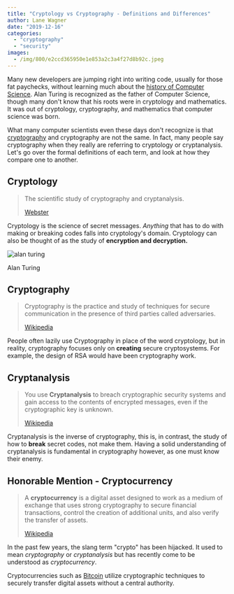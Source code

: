 ```yaml
---
title: "Cryptology vs Cryptography - Definitions and Differences"
author: Lane Wagner
date: "2019-12-16"
categories: 
  - "cryptography"
  - "security"
images:
  - /img/800/e2ccd365950e1e853a2c3a4f27d8b92c.jpeg
---
```


Many new developers are jumping right into writing code, usually for those fat paychecks, without learning much about the [history of Computer Science](/computer-science/the-history-of-computer-science/). Alan Turing is recognized as the father of Computer Science, though many don't know that his roots were in cryptology and mathematics. It was out of cryptology, cryptography, and mathematics that computer science was born.

What many computer scientists even these days don't recognize is that [cryptography](/cryptography/what-is-cryptography/) and cryptography are not the same. In fact, many people say cryptography when they really are referring to cryptology or cryptanalysis. Let's go over the formal definitions of each term, and look at how they compare one to another.

## Cryptology

> The scientific study of cryptography and cryptanalysis.
> 
> [Webster](https://www.merriam-webster.com/dictionary/cryptology)

Cryptology is the science of secret messages. _Anything_ that has to do with making or breaking codes falls into cryptology's domain. Cryptology can also be thought of as the study of **encryption and decryption.**

![alan turing](/img/800/00overlooked-alanturing-3-facebookJumbo-1024x536.jpg)

Alan Turing

## Cryptography

> Cryptography is the practice and study of techniques for secure communication in the presence of third parties called adversaries.
> 
> [Wikipedia](https://en.wikipedia.org/wiki/Cryptography)

People often lazily use Cryptography in place of the word cryptology, but in reality, cryptography focuses only on **creating** secure cryptosystems. For example, the design of RSA would have been cryptography work.

## Cryptanalysis

> You use **Cryptanalysis** to breach cryptographic security systems and gain access to the contents of encrypted messages, even if the cryptographic key is unknown.
> 
> [Wikipedia](https://en.wikipedia.org/wiki/Cryptanalysis)

Cryptanalysis is the inverse of cryptography, this is, in contrast, the study of how to **break** secret codes, not make them. Having a solid understanding of cryptanalysis is fundamental in cryptography however, as one must know their enemy.

## Honorable Mention - Cryptocurrency

> A **cryptocurrency** is a digital asset designed to work as a medium of exchange that uses strong cryptography to secure financial transactions, control the creation of additional units, and also verify the transfer of assets.
> 
> [Wikipedia](https://en.wikipedia.org/wiki/Cryptocurrency)

In the past few years, the slang term "crypto" has been hijacked. It used to mean _cryptography_ or _cryptanalysis_ but has recently come to be understood as _cryptocurrency_.

Cryptocurrencies such as [Bitcoin](https://bitcoin.org/en/) utilize cryptographic techniques to securely transfer digital assets without a central authority.
